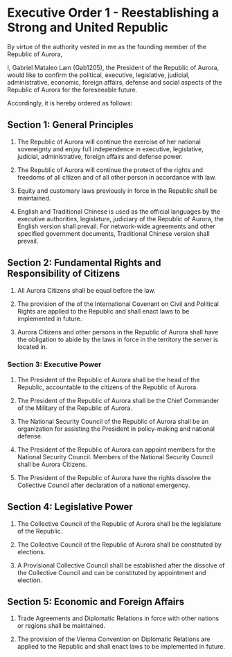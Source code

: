 # Executive Order 1 - Reestablishing a Strong and United Republic

By virtue of the authority vested in me as the founding member of the Republic of Aurora,

I, Gabriel Mataleo Lam (Gab1205), the President of the Republic of Aurora, would like to confirm the political, executive, legislative, judicial, administrative, economic, foreign affairs, defense and social aspects of the Republic of Aurora for the foreseeable future.

Accordingly, it is hereby ordered as follows:


## Section 1: General Principles
1. The Republic of Aurora will continue the exercise of her national sovereignty and enjoy full independence in executive, legislative, judicial, administrative, foreign affairs and defense power.

2. The Republic of Aurora will continue the protect of the rights and freedoms of all citizen and of all other person in accordance with law.

3. Equity and customary laws previously in force in the Republic shall be maintained.

4. English and Traditional Chinese is used as the official languages by the executive authorities, legislature, judiciary of the Republic of Aurora, the English version shall prevail. For network-wide agreements and other specified government documents, Traditional Chinese version shall prevail.


## Section 2: Fundamental Rights and Responsibility of Citizens
1. All Aurora Citizens shall be equal before the law.

2. The provision of the of the International Covenant on Civil and Political Rights are applied to the Republic and shall enact laws to be implemented in future. 

3. Aurora Citizens and other persons in the Republic of Aurora shall have the obligation to abide by the laws in force in the territory the server is located in.


### Section 3: Executive Power
1. The President of the Republic of Aurora shall be the head of the Republic, accountable to the citizens of the Republic of Aurora.

2. The President of the Republic of Aurora shall be the Chief Commander of the Military of the Republic of Aurora.

3. The National Security Council of the Republic of Aurora shall be an organization for assisting the President in policy-making and national defense.

4. The President of the Republic of Aurora can appoint members for the National Security Council. Members of the National Security Council shall be Aurora Citizens.

5. The President of the Republic of Aurora have the rights dissolve the Collective Council after declaration of a national emergency.


## Section 4: Legislative Power
1. The Collective Council of the Republic of Aurora shall be the legislature of the Republic.

2. The Collective Council of the Republic of Aurora shall be constituted by elections.

3. A Provisional Collective Council shall be established after the dissolve of the Collective Council and can be constituted by appointment and election.


## Section 5: Economic and Foreign Affairs
1. Trade Agreements and Diplomatic Relations in force with other nations or regions shall be maintained.

2. The provision of the Vienna Convention on Diplomatic Relations are applied to the Republic and shall enact laws to be implemented in future.
